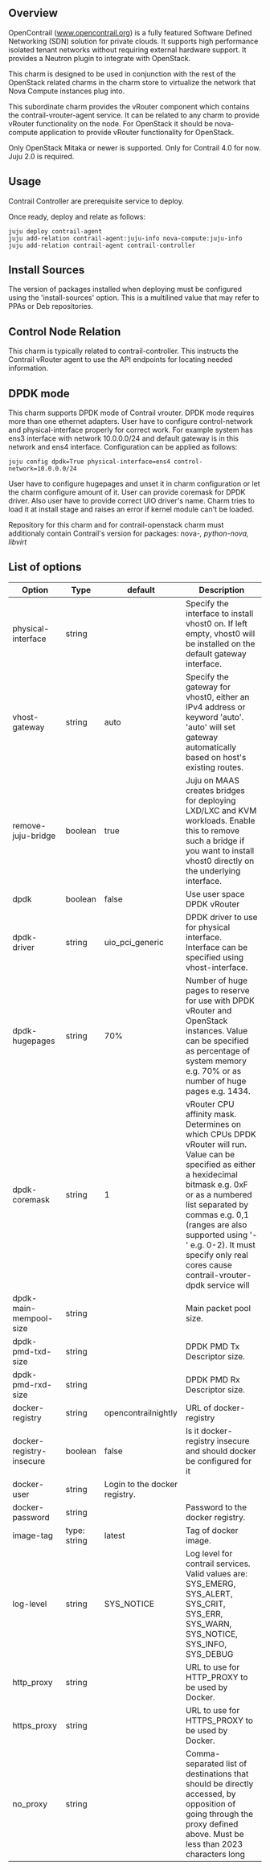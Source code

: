 Overview
--------

OpenContrail (www.opencontrail.org) is a fully featured Software Defined
Networking (SDN) solution for private clouds. It supports high performance
isolated tenant networks without requiring external hardware support. It
provides a Neutron plugin to integrate with OpenStack.

This charm is designed to be used in conjunction with the rest of the OpenStack
related charms in the charm store to virtualize the network that Nova Compute
instances plug into.

This subordinate charm provides the vRouter component which
contains the contrail-vrouter-agent service. It can be related to any charm
to provide vRouter functionality on the node. For OpenStack it should be
nova-compute application to provide vRouter functionality for OpenStack.

Only OpenStack Mitaka or newer is supported.
Only for Contrail 4.0 for now.
Juju 2.0 is required.

Usage
-----

Contrail Controller are prerequisite service to deploy.

Once ready, deploy and relate as follows:

    juju deploy contrail-agent
    juju add-relation contrail-agent:juju-info nova-compute:juju-info
    juju add-relation contrail-agent contrail-controller

Install Sources
---------------

The version of packages installed when deploying must be configured using the
'install-sources' option. This is a multilined value that may refer to PPAs or
Deb repositories.

Control Node Relation
---------------------

This charm is typically related to contrail-controller.
This instructs the Contrail vRouter agent to use the API endpoints for
locating needed information.


DPDK mode
---------

This charm supports DPDK mode of Contrail vrouter.
DPDK mode requires more than one ethernet adapters. User have to configure
control-network and physical-interface properly for correct work.
For example system has ens3 interface with network 10.0.0.0/24 and 
default gateway is in this network and ens4 interface.
Configuration can be applied as follows:

    juju config dpdk=True physical-interface=ens4 control-network=10.0.0.0/24

User have to configure hugepages and unset it in charm configuration
or let the charm configure amount of it.
User can provide coremask for DPDK driver.
Also user have to provide correct UIO driver's name. Charm tries to load
it at install stage and raises an error if kernel module can't be loaded.

Repository for this charm and for contrail-openstack charm must additionaly
contain Contrail's version for packages: nova-*, python-nova, libvirt*

List of options
---------------

Option   | Type| default | Description
---------|-----|---------|-------------
physical-interface | string | | Specify the interface to install vhost0 on. If left empty, vhost0 will be installed on the default gateway interface.
vhost-gateway | string | auto | Specify the gateway for vhost0, either an IPv4 address or keyword 'auto'. 'auto' will set gateway automatically based on host's existing routes.
remove-juju-bridge | boolean | true | Juju on MAAS creates bridges for deploying LXD/LXC and KVM workloads. Enable this to remove such a bridge if you want to install vhost0 directly on the underlying interface.
dpdk | boolean | false | Use user space DPDK vRouter
dpdk-driver | string | uio_pci_generic | DPDK driver to use for physical interface. Interface can be specified using vhost-interface.
dpdk-hugepages | string | 70% | Number of huge pages to reserve for use with DPDK vRouter and OpenStack instances. Value can be specified as percentage of system memory e.g. 70% or as number of huge pages e.g. 1434.
dpdk-coremask | string | 1 | vRouter CPU affinity mask. Determines on which CPUs DPDK vRouter will run. Value can be specified as either a hexidecimal bitmask e.g. 0xF or as a numbered list separated by commas e.g. 0,1 (ranges are also supported using '-' e.g. 0-2). It must specify only real cores cause contrail-vrouter-dpdk service will  | string | | Main packet pool size.
dpdk-main-mempool-size | string | | Main packet pool size.
dpdk-pmd-txd-size | string | | DPDK PMD Tx Descriptor size.
dpdk-pmd-rxd-size | string | | DPDK PMD Rx Descriptor size.
docker-registry | string | opencontrailnightly | URL of docker-registry
docker-registry-insecure | boolean | false | Is it docker-registry insecure and should docker be configured for it
docker-user | string | Login to the docker registry.
docker-password | string | | Password to the docker registry.
image-tag | type: string | latest | Tag of docker image.
log-level | string | SYS_NOTICE | Log level for contrail services. Valid values are: SYS_EMERG, SYS_ALERT, SYS_CRIT, SYS_ERR, SYS_WARN, SYS_NOTICE, SYS_INFO, SYS_DEBUG
http_proxy | string | | URL to use for HTTP_PROXY to be used by Docker.
https_proxy | string | | URL to use for HTTPS_PROXY to be used by Docker.
no_proxy | string | | Comma-separated list of destinations that should be directly accessed, by opposition of going through the proxy defined above. Must be less than 2023 characters long
